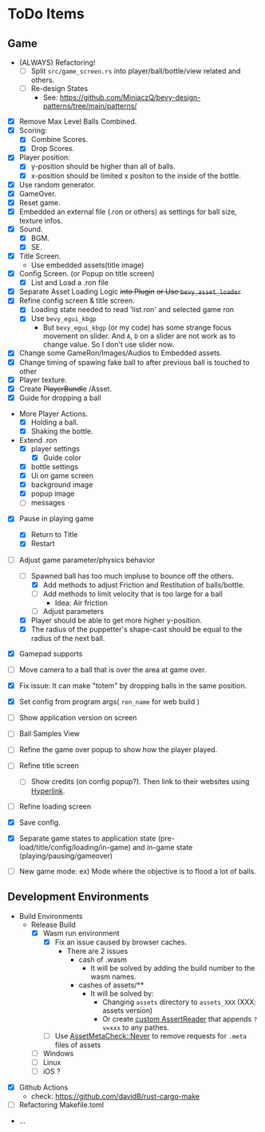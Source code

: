 # ToDo Items

## Game

- (ALWAYS) Refactoring!
  - [ ] Split `src/game_screen.rs` into player/ball/bottle/view related and others.
  - [ ] Re-design States
    - See: https://github.com/MiniaczQ/bevy-design-patterns/tree/main/patterns/
- [x] Remove Max Level Balls Combined.
- [x] Scoring:
  - [x] Combine Scores.
  - [x] Drop Scores.
- [x] Player position:
  - [x] y-position should be higher than all of balls.
  - [x] x-position should be limited x positon to the inside of the bottle.
- [x] Use random generator.
- [x] GameOver.
- [x] Reset game.
- [x] Embedded an external file (.ron or others) as settings
  for ball size, texture infos.
- [x] Sound.
  - [x] BGM.
  - [x] SE.
- [x] Title Screen.
  - Use embedded assets(title image)
- [x] Config Screen. (or Popup on title screen)
  - [x] List and Load a .ron file
- [x] Separate Asset Loading Logic ~~into Plugin~~ ~~or Use `bevy_asset_loader`~~
- [x] Refine config screen & title screen.
  - [x] Loading state needed to read 'list.ron' and selected game ron
  - [x] Use `bevy_egui_kbgp`
    - But `bevy_egui_kbgp` (or my code) has some strange focus movement on slider.
      And `A`, `D` on a slider are not work as to change value.
      So I don't use slider now.
- [x] Change some GameRon/Images/Audios to Embedded assets.
- [x] Change timing of spawing fake ball to after previous ball is touched to other
- [x] Player texture.
- [x] Create ~~PlayerBundle~~ /Asset.
- [x] Guide for dropping a ball
- More Player Actions.
  - [x] Holding a ball.
  - [x] Shaking the bottle.
- Extend .ron
  - [x] player settings
    - [x] Guide color
  - [x] bottle settings
  - [x] Ui on game screen
  - [x] background image
  - [x] popup image
  - [ ] messages
- [x] Pause in playing game
  - [x] Return to Title
  - [x] Restart
- [ ] Adjust game parameter/physics behavior
  - [ ] Spawned ball has too much impluse to bounce off the others.
    - [x] Add methods to adjust Friction and Restitution of balls/bottle.
    - [ ] Add methods to limit velocity that is too large for a ball
      - Idea: Air friction
    - [ ] Adjust parameters
  - [x] Player should be able to get more higher y-position.
  - [x] The radius of the puppetter's shape-cast should be equal to the radius of the next ball.
- [x] Gamepad supports
- [ ] Move camera to a ball that is over the area at game over.
- [x] Fix issue: It can make "totem" by dropping balls in the same position.
- [x] Set config from program args( `ron_name` for web build )
- [ ] Show application version on screen
- [ ] Ball Samples View
- [ ] Refine the game over popup to show how the player played.
- [ ] Refine title screen
  - [ ] Show credits (on config popup?). Then link to their websites using [Hyperlink](https://docs.rs/egui/latest/egui/widgets/struct.Hyperlink.html).
- [ ] Refine loading screen
- [x] Save config.
- [x] Separate game states to 
      application state (pre-load/title/config/loading/in-game) and
      in-game state (playing/pausing/gameover)
- [ ] New game mode: ex) Mode where the objective is to flood a lot of balls.



## Development Environments

- Build Environments
  - Release Build
    - [x] Wasm run environment
      - [x] Fix an issue caused by browser caches.
         - There are 2 issues
           - cash of .wasm
             - It will be solved by adding the build number to the wasm names.
           - cashes of assets/**
             - It will be solved by:
               - Changing `assets` directory to `assets_XXX` (XXX: assets version)
               - Or create [custom AssertReader](https://bevyengine.org/examples/Assets/custom-asset-reader/) that appends `?v=xxx` to any pathes.
      - [ ] Use [AssetMetaCheck::Never](https://github.com/bevyengine/bevy/pull/10623) to remove requests for `.meta` files of assets
    - [ ] Windows
    - [ ] Linux
    - [ ] iOS ?
- [x] Github Actions
  - check: https://github.com/davidB/rust-cargo-make
- [ ] Refactoring Makefile.toml
- ...

